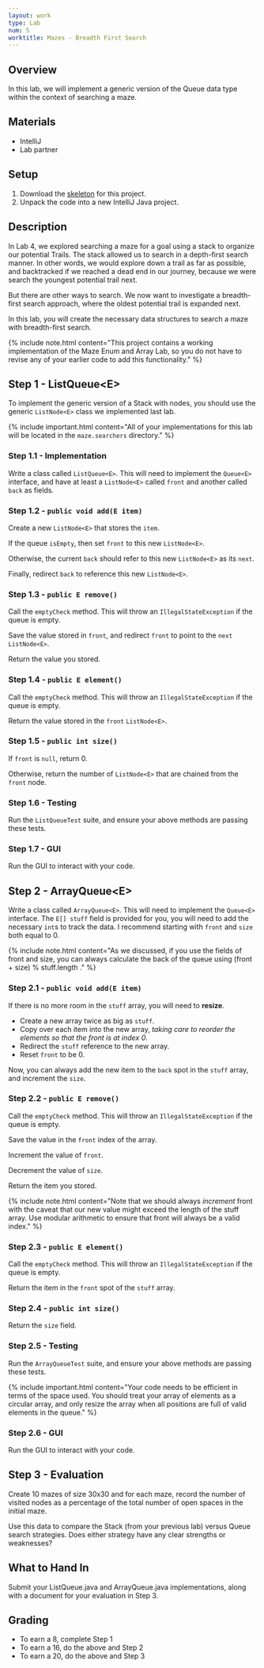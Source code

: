 ```yaml
---
layout: work
type: Lab
num: 5
worktitle: Mazes - Breadth First Search
---
```


## Overview

In this lab, we will implement a generic version of the Queue
data type within the context of searching a maze.

Materials
---------

-   IntelliJ
-   Lab partner

Setup
-----

1.  Download the [skeleton](../code/maze151bfs.zip) for this project.
2.  Unpack the code into a new IntelliJ Java project.

Description
-----------

In Lab 4, we explored searching a maze for a goal using a stack to
organize our potential Trails. The stack allowed us to search in a
depth-first search manner. In other words, we would explore down a trail
as far as possible, and backtracked if we reached a dead end in our
journey, because we were search the youngest potential trail next.

But there are other ways to search. We now want to investigate a
breadth-first search approach, where the oldest potential trail is
expanded next.

In this lab, you will create the necessary data structures to search a
maze with breadth-first search.

{% include note.html content="This project contains a working implementation of the Maze
Enum and Array Lab, so you do not have to revise any of your earlier code to add
this functionality." %}

## Step 1 - ListQueue\<E\>

To implement the generic version of a Stack with nodes, you
should use the generic `ListNode<E>` class we implemented last lab.

{% include important.html content="All of your
implementations for this lab will be located in the `maze.searchers`
directory." %}

### Step 1.1 - Implementation

Write a class called `ListQueue<E>`. This will need to implement the
`Queue<E>` interface, and have at least a `ListNode<E>` called `front`
and another called `back` as fields.

### Step 1.2 - `public void add(E item)`

Create a new `ListNode<E>` that stores the `item`.

If the queue `isEmpty`, then set `front` to this new `ListNode<E>`.

Otherwise, the current `back` should refer to this new `ListNode<E>` as its `next`.

Finally, redirect `back` to reference this new `ListNode<E>`.

### Step 1.3 - `public E remove()`

Call the `emptyCheck` method. This will throw an `IllegalStateException`
if the queue is empty.

Save the value stored in `front`, and redirect `front` to point to the `next` `ListNode<E>`.

Return the value you stored.

### Step 1.4 - `public E element()`

Call the `emptyCheck` method. This will throw an `IllegalStateException`
if the queue is empty.

Return the value stored in the `front` `ListNode<E>`.

### Step 1.5 - `public int size()`

If `front` is `null`, return 0.

Otherwise, return the number of `ListNode<E>` that are chained from the `front` node.

### Step 1.6 - Testing

Run the `ListQueueTest` suite, and ensure your above methods are passing
these tests.

### Step 1.7 - GUI

Run the GUI to interact with your code.

## Step 2 - ArrayQueue\<E\>

Write a class called `ArrayQueue<E>`. This will need to implement the
`Queue<E>` interface. The `E[] stuff` field is provided for you, you
will need to add the necessary `int`s to track the data. I recommend
starting with `front` and `size` both equal to 0.

{% include note.html content="As we discussed, if you use the
fields of front and size, you can always
calculate the back of the queue using (front + size) % stuff.length ." %}

### Step 2.1 - `public void add(E item)`

If there is no more room in the `stuff` array, you will need to **resize**.

* Create a new array twice as big as `stuff`.
* Copy over each item into the new array, *taking care to reorder the elements so that the front
is at index 0*.
* Redirect the `stuff` reference to the new array.
* Reset `front` to be 0.

Now, you can always add the new item to the `back` spot in the `stuff` array,
and increment the `size`.

### Step 2.2 - `public E remove()`

Call the `emptyCheck` method. This will throw an `IllegalStateException`
if the queue is empty.

Save the value in the `front` index of the array.

Increment the value of `front`.

Decrement the value of `size`.

Return the item you stored.

{% include note.html content="Note that we should
always *increment* front with the caveat that our new value might exceed the length
of the stuff array. Use modular arithmetic to ensure that front will always
be a valid index." %}

### Step 2.3 - `public E element()`

Call the `emptyCheck` method. This will throw an `IllegalStateException`
if the queue is empty.

Return the item in the `front` spot of the `stuff` array.

### Step 2.4 - `public int size()`

Return the `size` field.

### Step 2.5 - Testing

Run the `ArrayQueueTest` suite, and ensure your above methods are passing
these tests.

{% include important.html content="Your code needs to be efficient in terms of the space used. You should
treat your array of elements as a circular array, and only resize the
array when all positions are full of valid elements in the queue." %}

### Step 2.6 - GUI

Run the GUI to interact with your code.

## Step 3 - Evaluation

Create 10 mazes of size 30x30 and for each maze, record the number of visited
nodes as a percentage of the total
number of open spaces in the initial maze.

Use this data to compare the Stack (from your previous lab) versus Queue search strategies. Does
either strategy have any clear strengths or weaknesses?

## What to Hand In

Submit your ListQueue.java and
ArrayQueue.java implementations, along with a document for your
evaluation in Step 3.

## Grading

* To earn a 8, complete Step 1
* To earn a 16, do the above and Step 2
* To earn a 20, do the above and Step 3
